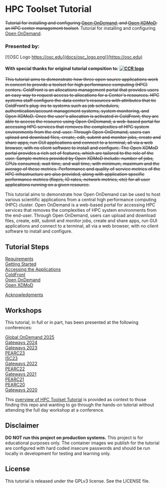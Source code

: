 # HPC Toolset Tutorial

~~Tutorial for installing and configuring [Open OnDemand](https://openondemand.org/), and [Open XDMoD](https://open.xdmod.org): an HPC center management toolset.~~
Tutorial for installing and configuring [Open OnDemand](https://openondemand.org/).  

### Presented by:

[![OSC Logo https://osc.edu](docs/osc_logo.png)](https://osc.edu)
#### With special thanks for original tutorial compsition to: [![CCR logo](docs/ccr_logo.jpg)](https://buffalo.edu/ccr)

~~This tutorial aims to demonstrate how three open source applications work in concert to provide a toolset for high performance computing (HPC) centers. ColdFront is an allocations management portal that provides users an easy way to request access to allocations for a Center's resources.  HPC systems staff configure the data center’s resources with attributes that tie ColdFront’s plug-ins to systems such as job schedulers, authentication/account management systems, system monitoring, and Open XDMoD.  Once the user's allocation is activated in ColdFront, they are able to access the resource using Open OnDemand, a web-based portal for accessing HPC services that removes the complexities of HPC system environments from the end-user.  Through Open OnDemand, users can upload and download files, create, edit, submit and monitor jobs, create and share apps, run GUI applications and connect to a terminal, all via a web browser, with no client software to install and configure.  The Open XDMoD portal provides a rich set of features, which are tailored to the role of the user.  Sample metrics provided by Open XDMoD include: number of jobs, CPUs consumed, wait time, and wall time, with minimum, maximum and the average of these metrics. Performance and quality of service metrics of the HPC infrastructure are also provided, along with application specific performance metrics (flop/s, IO rates, network metrics, etc) for all user applications running on a given resource.~~

This tutorial aims to demonstrate how Open OnDemand can be used to host various scientific applications from a central high performance computing (HPC) cluster. Open OnDemand is a web-based portal for accessing HPC services that removes the complexities of HPC system environments from the end-user.  Through Open OnDemand, users can upload and download files, create, edit, submit and monitor jobs, create and share apps, run GUI applications and connect to a terminal, all via a web browser, with no client software to install and configure.

## Tutorial Steps

[Requirements](docs/requirements.md)  
[Getting Started](docs/getting_started.md)  
[Accessing the Applications](docs/applications.md)  
[ColdFront](/coldfront/README.md)  
[Open OnDemand](/ondemand/README.md)  
[Open XDMoD](/xdmod/README.md)  

[Acknowledgments](docs/acknowledgments.md)


## Workshops
This tutorial, in full or in part, has been presented at the following conferences:

[Global OnDemand 2025](https://www.conference2025.openondemand.org/)  
[Gateways 2024](https://sciencegateways.org/gateways2024-program)  
[Gateways 2023](https://sciencegateways.org/gateways2023-program)  
[PEARC23](https://pearc.acm.org/pearc23/)  
[ISC23](https://www.isc-hpc.com/)  
[Gateways 2022](https://sciencegateways.org/gateways2022-program)  
[PEARC22](https://pearc.acm.org/pearc22)  
[Gateways 2021](https://sciencegateways.org/gateways2021-program)  
[PEARC21](https://pearc.acm.org/pearc21)  
[PEARC20](https://pearc.acm.org/pearc20/)  
[Gateways 2020](https://sciencegateways.org/web/gateways2020)

This [overview of HPC Toolset Tutorial](https://www.youtube.com/watch?v=9Nf1GucaVc0) is provided as context to those finding this repo and wanting to go through the hands-on tutorial without attending the full day workshop at a conference.

## Disclaimer

**DO NOT run this project on production systems.** This project is for educational
purposes only. The container images we publish for the tutorial are configured
with hard coded insecure passwords and should be run locally in development for
testing and learning only. 

## License

This tutorial is released under the GPLv3 license. See the LICENSE file.
